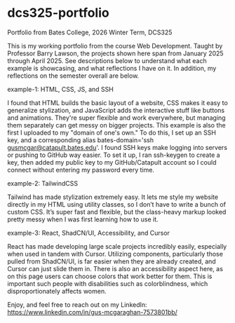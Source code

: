 # dcs325-portfolio
Portfolio from Bates College, 2026 Winter Term, DCS325

This is my working portfolio from the course Web Development. Taught by Professor Barry Lawson, the projects shown here span from January 2025 through April 2025. See descriptions below to understand what each example is showcasing, and what reflections I have on it. In addition, my reflections on the semester overall are below.

example-1: HTML, CSS, JS, and SSH

I found that HTML builds the basic layout of a website, CSS makes it easy to generalize stylization, and JavaScript adds the interactive stuff like buttons and animations. They're super flexible and work everywhere, but managing them separately can get messy on bigger projects. This example is also the first I uploaded to my "domain of one's own." To do this, I set up an SSH key, and a corresponding alias bates-domain='ssh gusmcgar@catapult.bates.edu'. I found SSH keys make logging into servers or pushing to GitHub way easier. To set it up, I ran ssh-keygen to create a key, then added my public key to my GitHub/Catapult account so I could connect without entering my password every time.


example-2: TailwindCSS

Tailwind has made stylization extremely easy. It lets me style my website directly in my HTML using utility classes, so I don’t have to write a bunch of custom CSS. It’s super fast and flexible, but the class-heavy markup looked pretty messy when I was first learning how to use it.



example-3: React, ShadCN/UI, Accessibility, and Cursor

React has made developing large scale projects incredibly easily, especially when used in tandem with Cursor. Utilizing components, particularly those pulled from ShadCN/UI, is far easier when they are already created, and Cursor can just slide them in. There is also an accessibility aspect here, as on this page users can choose colors that work better for them. This is important such people with disabilities such as colorblindness, which disproportionately affects women.




Enjoy, and feel free to reach out on my LinkedIn:
https://www.linkedin.com/in/gus-mcgaraghan-7573801bb/
